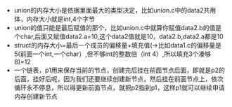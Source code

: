 - union的内存大小是依据里面最大的类型决定，比如union.c中的data2共用体，内存大小就是int,4个字节
- union的值只能是最后赋值的那个，比如union.c中就算你赋值data2.b的值是个char,后面又赋值data2.a=10,这个data2值就是10，data2.b,data2.a都是10
- struct的内存大小=最后一个成员的偏移量+填充值(->比如data1.c的偏移量是5(前面一个int,一个char）,但不够int的整数倍（int 4）,所以填充3个凑够8)=12
- 一个链表，p1用来保存当前的节点，创建完后挂在前面节点后面，即就是p2的后面，挂好后呢，因为我们还要继续创建新节点，然后挂在前面节点上，依次循环永不停息，所以得更新前面节点，就把p2指到p1，这样p1就可以继续申请内存创建新节点
